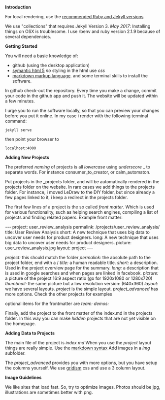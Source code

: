 **Introduction**

For local rendering, use the [recommended Ruby and Jekyll versions](https://pages.github.com/versions/)

We use "collections" that requires Jekyll Version 3. *May 2017*: Installing things on OSX is troublesome. I use rbenv and ruby version 2.1.9 because of several dependencies.

**Getting Started**

You will need a basic knowledge of:
- github (using the desktop application)
- [symantic html 5](https://www.w3schools.com/html/html5_semantic_elements.asp) *no* styling in the html use *css*
- [markdown markup language](https://daringfireball.net/projects/markdown/syntax).
and some terminal skills to install the software.

In github check-out the repository. Every time you make a change, commit your code in the github app and push it. The website will be updated within a few minutes.

I urge you to run the software locally, so that you can preview your changes before you put it online.
In my case i render with the following terminal command:

`jekyll serve`

then point your browser to

`localhost:4000`


**Adding New Projects**

The preferred *naming* of projects is all *lowercase* using *underscore* _ to separate words. For instance consumer_to_creator, or calm_automaton.

Put projects in the \_projects folder, and will be automatically rendered in the projects folder on the website. In rare cases we add things to the projects folder. For instance, i moved LeDraw to the DIY folder, but since already a few pages linked to it, i keep a redirect in the projects folder.

The first few lines of a project is the so called *front matter*. Which is used for various functionality, such as helping search engines, compiling a list of projects and finding related papers.
Example front matter:

\-\-\-
project: user_review_analysis
permalink: /projects/user_review_analysis/
title: User Review Analysis
short: A new technique that uses big data to uncover user needs for product designers.
long: A new technique that uses big data to uncover user needs for product designers.
picture: user_review_analysis.jpg
layout: project
\-\-\-

*project:* this should match the folder
*permalink:* the absolute path to the project folder, end with a /
*title:* a human readable title.
*short:* a description. Used in the project overview page for the summary.
*long:* a description that is used in google searches and when pages are linked in facebook.
*picture:* a picture of the project 16:9 aspect ratio (go for 1920x1080 or 1280x720)
*thumbnail:* the same picture but a low resolution version: (640x360)
*layout:* we have several layouts. *project* is the simple layout. *project_advanced* has more options. Check the other projects for examples

optional items for the frontmatter are
*team:*
*demos:*




Finally, add the project to the front matter of the index.md in the projects folder. In this way you can make *hidden* projects that are not yet visible on the homepage.


**Adding Data to Projects**

The main file of the project is *index.md* When you use the *project* layout things are really simple. Use the [markdown syntax](https://daringfireball.net/projects/markdown/syntax)
Add images in a *img* subfolder.

The *project_advanced* provides you with more options, but you have setup the columns yourself. We use [gridism](http://cobyism.com/gridism/) css and use a 3 column layout.

**Image Guidelines**

We like sites that load fast. So, try to optimize images. Photos should be jpg, illustrations are sometimes better with png.
